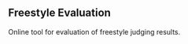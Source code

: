 Freestyle Evaluation
--------------------

Online tool for evaluation of freestyle judging results.
